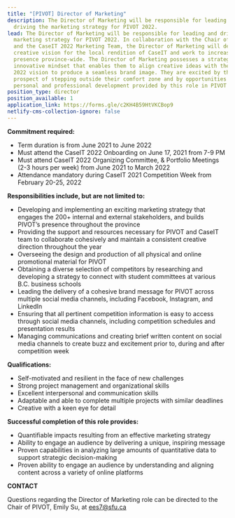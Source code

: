 ```yaml
---
title: "[PIVOT] Director of Marketing"
description: The Director of Marketing will be responsible for leading and
  driving the marketing strategy for PIVOT 2022.
lead: The Director of Marketing will be responsible for leading and driving the
  marketing strategy for PIVOT 2022. In collaboration with the Chair of PIVOT
  and the CaseIT 2022 Marketing Team, the Director of Marketing will define the
  creative vision for the local rendition of CaseIT and work to increase PIVOT’s
  presence province-wide. The Director of Marketing possesses a strategic and
  innovative mindset that enables them to align creative ideas with the PIVOT
  2022 vision to produce a seamless brand image. They are excited by the
  prospect of stepping outside their comfort zone and by opportunities for
  personal and professional development provided by this role in PIVOT 2022.
position_type: director
position_available: 1
application_link: https://forms.gle/c2KH4B59HtVKCBop9
netlify-cms-collection-ignore: false
---
```

**Commitment required:**

* Term duration is from June 2021 to June 2022 
* Must attend the CaseIT 2022 Onboarding on June 17, 2021 from 7-9 PM
* Must attend CaseIT 2022 Organizing Committee, & Portfolio Meetings (2-3 hours per week) from June 2021 to March 2022 
* Attendance mandatory during CaseIT 2021 Competition Week from February 20-25, 2022

**Responsibilities include, but are not limited to:**

* Developing and implementing an exciting marketing strategy that engages the 200+ internal and external stakeholders, and builds PIVOT’s presence throughout the province
* Providing the support and resources necessary for PIVOT and CaseIT team to collaborate cohesively and maintain a consistent creative direction throughout the year
* Overseeing the design and production of all physical and online promotional material for PIVOT
* Obtaining a diverse selection of competitors by researching and developing a strategy to connect with student committees at various B.C. business schools
* Leading the delivery of a cohesive brand message for PIVOT across multiple social media channels, including Facebook, Instagram, and LinkedIn
* Ensuring that all pertinent competition information is easy to access through social media channels, including competition schedules and presentation results
* Managing communications and creating brief written content on social media channels to create buzz and excitement prior to, during and after competition week

**Qualifications:**

* Self-motivated and resilient in the face of new challenges
* Strong project management and organizational skills
* Excellent interpersonal and communication skills
* Adaptable and able to complete multiple projects with similar deadlines
* Creative with a keen eye for detail

**Successful completion of this role provides:**

* Quantifiable impacts resulting from an effective marketing strategy
* Ability to engage an audience by delivering a unique, inspiring message
* Proven capabilities in analyzing large amounts of quantitative data to support strategic decision-making
* Proven ability to engage an audience by understanding and aligning content across a variety of online platforms

**CONTACT**

Questions regarding the Director of Marketing role can be directed to the Chair of PIVOT, Emily Su, at ees7@sfu.ca